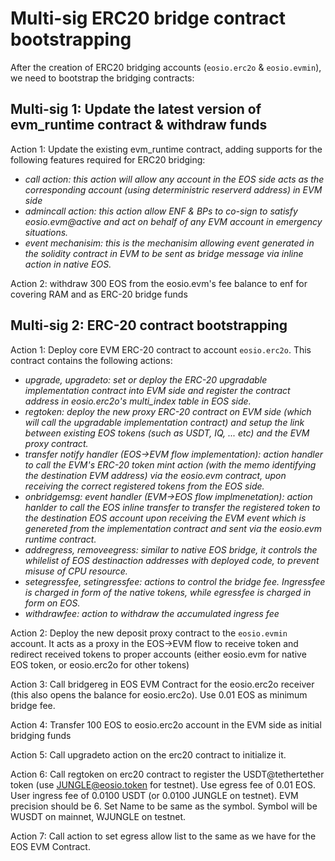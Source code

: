 # Multi-sig ERC20 bridge contract bootstrapping

After the creation of ERC20 bridging accounts (`eosio.erc2o` & `eosio.evmin`), we need to bootstrap the bridging contracts:

## Multi-sig 1: Update the latest version of evm_runtime contract & withdraw funds

Action 1: Update the existing evm_runtime contract, adding supports for the following features required for ERC20 bridging:
  - *call action: this action will allow any account in the EOS side acts as the corresponding account (using deterministric reserverd address) in EVM side*
  - *admincall action: this action allow ENF & BPs to co-sign to satisfy eosio.evm@active and act on behalf of any EVM account in emergency situations.*
  - *event mechanisim: this is the mechanisim allowing event generated in the solidity contract in EVM to be sent as bridge message via inline action in native EOS.*

Action 2: withdraw 300 EOS from the eosio.evm's fee balance to enf for covering RAM and as ERC-20 bridge funds 

## Multi-sig 2: ERC-20 contract bootstrapping

Action 1: Deploy core EVM ERC-20 contract to account `eosio.erc2o`. This contract contains the following actions:
  - *upgrade, upgradeto: set or deploy the ERC-20 upgradable implementation contract into EVM side and register the contract address in eosio.erc2o's multi_index table in EOS side.*
  - *regtoken: deploy the new proxy ERC-20 contract on EVM side (which will call the upgradable implementation contract) and setup the link between existing EOS tokens (such as USDT, IQ, ... etc) and the EVM proxy contract.*
  - *transfer notify handler (EOS->EVM flow implementation): action handler to call the EVM's ERC-20 token mint action (with the memo identifying the destination EVM address) via the eosio.evm contract, upon receiving the correct registered tokens from the EOS side.*
  - *onbridgemsg: event handler (EVM->EOS flow implmenetation): action hanlder to call the EOS inline transfer to transfer the registered token to the destination EOS account upon receiving the EVM event which is genereted from the implementation contract and sent via the eosio.evm runtime contract.*
  - *addregress, removeegress: similar to native EOS bridge, it controls the whilelist of EOS destinaction addresses with deployed code, to prevent misuse of CPU resource.*
  - *setegressfee, setingressfee: actions to control the bridge fee. Ingressfee is charged in form of the native tokens, while egressfee is charged in form on EOS.*
  - *withdrawfee: action to withdraw the accumulated ingress fee*

Action 2: Deploy the new deposit proxy contract to the `eosio.evmin` account. It acts as a proxy in the EOS->EVM flow to receive token and redirect received tokens to proper accounts (either eosio.evm for native EOS token, or eosio.erc2o for other tokens)

Action 3: Call bridgereg in EOS EVM Contract for the eosio.erc2o receiver (this also opens the balance for eosio.erc2o). Use 0.01 EOS as minimum bridge fee.

Action 4: Transfer 100 EOS to eosio.erc2o account in the EVM side as initial bridging funds

Action 5: Call upgradeto action on the erc20 contract to initialize it.

Action 6: Call regtoken on erc20 contract to register the USDT@tethertether token (use JUNGLE@eosio.token for testnet). Use egress fee of 0.01 EOS. User ingress fee of 0.0100 USDT (or 0.0100 JUNGLE on testnet). EVM precision should be 6. Set Name to be same as the symbol. Symbol will be WUSDT on mainnet, WJUNGLE on testnet.

Action 7: Call action to set egress allow list to the same as we have for the EOS EVM Contract.
